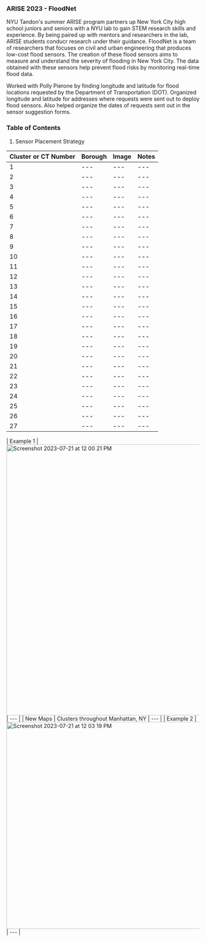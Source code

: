 ### ARISE 2023 - FloodNet

NYU Tandon's summer ARISE program partners up New York City high school juniors and seniors with a NYU lab to gain STEM research skills and experience. By being paired up with mentors and researchers in the lab, ARISE students conducr research under their guidance. FloodNet is a team of researchers that focuses on civil and urban engineering that produces low-cost flood sensors. The creation of these flood sensors aims to measure and understand the severity of flooding in New York City. The data obtained with these sensors help prevent flood risks by monitoring real-time flood data.

Worked with Polly Pierone by finding longitude and latitude for flood locations requested by the Department of Transportation (DOT). 
Organized longitude and latitude for addresses where requests were sent out to deploy flood sensors. Also helped organize the dates of requests sent out in the sensor suggestion forms.  

### Table of Contents
1. Sensor Placement Strategy

| Cluster or CT Number | Borough | Image | Notes |
|----------------------| ---     | ---   | ---   |
| 1   | --- | --- | --- |
| 2   | --- | --- | --- |
| 3   | --- | --- | --- |
| 4   | --- | --- | --- |
| 5   | --- | --- | --- |
| 6   | --- | --- | --- |
| 7   | --- | --- | --- |
| 8   | --- | --- | --- |
| 9   | --- | --- | --- |
| 10 | --- | --- | --- |
| 11 | --- | --- | --- |
| 12 | --- | --- | --- |
| 13 | --- | --- | --- |
| 14 | --- | --- | --- |
| 15 | --- | --- | --- |
| 16 | --- | --- | --- |
| 17 | --- | --- | --- |
| 18 | --- | --- | --- |
| 19 | --- | --- | --- |
| 20 | --- | --- | --- |
| 21 | --- | --- | --- |
| 22 | --- | --- | --- |
| 23 | --- | --- | --- |
| 24 | --- | --- | --- |
| 25 | --- | --- | --- |
| 26 | --- | --- | --- |
| 27 | --- | --- | --- |




| Example 1 | <img width="707" alt="Screenshot 2023-07-21 at 12 00 21 PM" src="https://github.com/sally-dhar/ARISE-2023---FloodNet/assets/139362763/fa3210d7-17d4-4fa9-92b4-444b1e8365e3">| --- |
| New Maps | Clusters throughout Manhattan, NY | --- |
| Example 2 |<img width="540" alt="Screenshot 2023-07-21 at 12 03 19 PM" src="https://github.com/sally-dhar/ARISE-2023---FloodNet/assets/139362763/11d629ab-93ea-41b8-90bf-651af01beae0">| --- |
